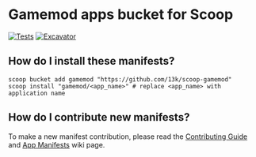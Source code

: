 # Gamemod apps bucket for Scoop

[![Tests](https://github.com/13k/scoop-gamemod/actions/workflows/ci.yml/badge.svg)](https://github.com/13k/scoop-gamemod/actions/workflows/ci.yml) [![Excavator](https://github.com/13k/<bucketname>/actions/workflows/excavator.yml/badge.svg)](https://github.com/13k/<bucketname>/actions/workflows/excavator.yml)

## How do I install these manifests?

```pwsh
scoop bucket add gamemod "https://github.com/13k/scoop-gamemod"
scoop install "gamemod/<app_name>" # replace <app_name> with application name
```

## How do I contribute new manifests?

To make a new manifest contribution, please read the [Contributing
Guide](https://github.com/ScoopInstaller/.github/blob/main/.github/CONTRIBUTING.md)
and [App Manifests](https://github.com/ScoopInstaller/Scoop/wiki/App-Manifests)
wiki page.
